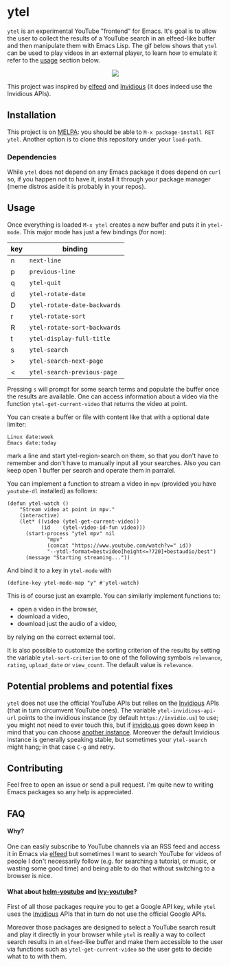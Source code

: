 # ytel
`ytel` is an experimental YouTube "frontend" for Emacs. It's goal is to allow the user to collect the results of a YouTube search in an elfeed-like buffer and then manipulate them with Emacs Lisp. The gif below shows that `ytel` can be used to play videos in an external player, to learn how to emulate it refer to the [usage](#usage) section below.

<p align="center">
  <img src="https://github.com/gRastello/ytel/blob/master/pic/demonstration.gif">
</p>

This project was inspired by [elfeed](https://github.com/skeeto/elfeed/) and [Invidious](https://github.com/omarroth/invidious) (it does indeed use the Invidious APIs).

## Installation
This project is on [MELPA](https://melpa.org/): you should be able to `M-x package-install RET ytel`. Another option is to clone this repository under your `load-path`.

### Dependencies
While `ytel` does not depend on any Emacs package it does depend on `curl` so, if you happen not to have it, install it through your package manager (meme distros aside it is probably in your repos).

## Usage
Once everything is loaded `M-x ytel` creates a new buffer and puts it in `ytel-mode`. This major mode has just a few bindings (for now):

| key          | binding                      |
|--------------|------------------------------|
| <key>n</key> | `next-line`                  |
| <key>p</key> | `previous-line`              |
| <key>q</key> | `ytel-quit`                  |
| <key>d</key> | `ytel-rotate-date`           |
| <key>D</key> | `ytel-rotate-date-backwards` |
| <key>r</key> | `ytel-rotate-sort`           |
| <key>R</key> | `ytel-rotate-sort-backwards` |
| <key>t</key> | `ytel-display-full-title`    |
| <key>s</key> | `ytel-search`                |
| <key>></key> | `ytel-search-next-page`      |
| <key><</key> | `ytel-search-previous-page`  |

Pressing `s` will prompt for some search terms and populate the buffer once the results are available. One can access information about a video via the function `ytel-get-current-video` that returns the video at point.

You can create a buffer or file with content like that with a optional date limiter:
```
Linux date:week
Emacs date:today
```

mark a line and start ytel-region-search on them, so that you don't have to remember and don't have to manually input all your searches. Also you can keep open 1 buffer per search and operate them in parralel.

You can implement a function to stream a video in `mpv` (provided you have `youtube-dl` installed) as follows:
```elisp
(defun ytel-watch ()
    "Stream video at point in mpv."
    (interactive)
    (let* ((video (ytel-get-current-video))
     	   (id    (ytel-video-id-fun video)))
      (start-process "ytel mpv" nil
		     "mpv"
		     (concat "https://www.youtube.com/watch?v=" id))
		     "--ytdl-format=bestvideo[height<=?720]+bestaudio/best")
      (message "Starting streaming..."))
```

And bind it to a key in `ytel-mode` with
```elisp
(define-key ytel-mode-map "y" #'ytel-watch)
```

This is of course just an example. You can similarly implement functions to:
- open a video in the browser,
- download a video,
- download just the audio of a video,

by relying on the correct external tool.

It is also possible to customize the sorting criterion of the results by setting the variable `ytel-sort-criterion` to one of the following symbols `relevance`, `rating`, `upload_date` or `view_count`.
The default value is `relevance`.

## Potential problems and potential fixes
`ytel` does not use the official YouTube APIs but relies on the [Invidious](https://github.com/omarroth/invidious) APIs (that in turn circumvent YouTube ones). The variable `ytel-invidious-api-url` points to the invidious instance (by default `https://invidio.us`) to use; you might not need to ever touch this, but if [invidio.us](https://invidio.us) goes down keep in mind that you can choose [another instance](https://github.com/omarroth/invidious#invidious-instances). Moreover the default Invidious instance is generally speaking stable, but sometimes your `ytel-search` might hang; in that case `C-g` and retry.

## Contributing
Feel free to open an issue or send a pull request. I'm quite new to writing Emacs packages so any help is appreciated.

## FAQ

#### Why?
One can easily subscribe to YouTube channels via an RSS feed and access it in Emacs via [elfeed](https://github.com/skeeto/elfeed/) but sometimes I want to search YouTube for videos of people I don't necessarily follow (e.g. for searching a tutorial, or music, or wasting some good time) and being able to do that without switching to a browser is nice.

#### What about [helm-youtube](https://github.com/maximus12793/helm-youtube) and [ivy-youtube](https://github.com/squiter/ivy-youtube)?
First of all those packages require you to get a Google API key, while `ytel` uses the [Invidious](https://github.com/omarroth/invidious) APIs that in turn do not use the official Google APIs.

Moreover those packages are designed to select a YouTube search result and play it directly in your browser while `ytel` is really a way to collect search results in an `elfeed`-like buffer and make them accessible to the user via functions such as `ytel-get-current-video` so the user gets to decide what to to with them.

